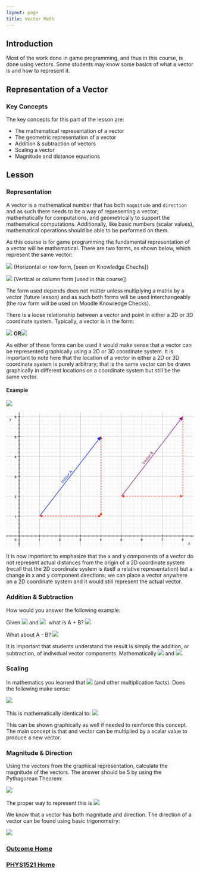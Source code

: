 ```yaml
---
layout: page
title: Vector Math
---
```

## Introduction
Most of the work done in game programming, and thus in this course, is done using vectors. Some students may know some basics of what a vector is and how to represent it. 

## Representation of a Vector
### Key Concepts
The key concepts for this part of the lesson are:
* The mathematical representation of a vector
* The geometric representation of a vector
* Addition & subtraction of vectors
* Scaling a vector
* Magnitude and distance equations

## Lesson
### Representation
A vector is a mathematical number that has both `magnitude` and `direction` and as such there needs to be a way of representing a vector; mathematically for computations, and geometrically to support the mathematical computations.
Additionally, like basic numbers (scalar values), mathematical operations should be able to be performed on them.

As this course is for game programming the fundamental representation of a vector will be mathematical. There are two forms, as shown below, which represent the same vector:

<img src="https://latex.codecogs.com/svg.latex?\large&space;V=\left[\begin{array}{ccc}2 & 3 & -1\end{array}\right]"/>&nbsp;(Horizontal or row form, [seen on Knowledge Chechs])

<img src="https://latex.codecogs.com/svg.latex?\large&space;V=\left[\begin{array}{c}2 \\ 3 \\ -1\end{array}\right]"/>&nbsp;(Vertical or column form [used in this course])

The form used depends does not matter unless multiplying a matrix by a vector (future lesson) and as such both forms will be used interchangeably (the row form will be used on Moodle Knowledge Checks).

There is a loose relationship between a vector and point in either a 2D or 3D coordinate system. Typically, a vector is in the form:

<img src="https://latex.codecogs.com/svg.latex?\large&space;V=\left[\begin{array}{ccc}V_{x} & V_{y} & V_{z}\end{array}\right]"/>&nbsp;<b>OR</b><img src="https://latex.codecogs.com/svg.latex?\large&space;V=\left[\begin{array}{c}V_{x} \\ V_{y} \\ V_{z}\end{array}\right]"/>

As either of these forms can be used it would make sense that a vector can be represented graphically using a 2D or 3D coordinate system. It is important to note here that the location of a vector in either a 2D or 3D coordinate system is purely arbitrary; that is the same vector can be drawn graphically in different locations on a coordinate system but still be the same vector.

#### Example
<img src="https://latex.codecogs.com/svg.latex?\large&space;A=\left[\begin{array}{c}3 \\ 4\end{array}\right]=B=\left[\begin{array}{c}3 \\ 4\end{array}\right]"/>

![2d-vector-graph](files/2d-vector-graph.jpg)

It is now important to emphasize that the x and y components of a vector do not represent actual distances from the origin of a 2D coordinate system (recall that the 2D coordinate system is itself a relative representation) but a change in x and y component directions; we can place a vector anywhere on a 2D coordinate system and it would still represent the actual vector.

### Addition & Subtraction
How would you answer the following example:

Given <img src="https://latex.codecogs.com/svg.latex?\large&space;A=\left[\begin{array}{c}2 \\ -4\end{array}\right]"/>&nbsp;and <img src="https://latex.codecogs.com/svg.latex?\large&space;B=\left[\begin{array}{c}-3 \\ 5\end{array}\right]"/>&nbsp; what is A + B? <img src="https://latex.codecogs.com/svg.latex?\large&space;A+B=\left[\begin{array}{c}2 + (-3) \\ (-4) + 5\end{array}\right]=\left[\begin{array}{c}-1 \\ 1\end{array}\right]"/>


What about A - B? <img src="https://latex.codecogs.com/svg.latex?\large&space;A-B=\left[\begin{array}{c}2 - (-3) \\ (-4) - 5\end{array}\right]=\left[\begin{array}{c}5 \\ -9\end{array}\right]"/>

It is important that students understand the result is simply the addition, or subtraction, of individual vector components. Mathematically <img src="https://latex.codecogs.com/svg.latex?\large&space;A+B=B+A"/> and <img src="https://latex.codecogs.com/svg.latex?\large&space;A-B\neq{B-A}"/>.

### Scaling
In mathematics you learned that <img src="https://latex.codecogs.com/svg.latex?\large&space;2x3=6"/> (and other multiplication facts). Does the following make sense:

<img src="https://latex.codecogs.com/svg.latex?\large&space;2\times{\left[\begin{array}{c}3 \\ -1\end{array}\right]=\left[\begin{array}{c}6 \\ -2\end{array}\right]}"/>

This is mathematically identical to:
<img src="https://latex.codecogs.com/svg.latex?\large&space;\left[\begin{array}{c}3 \\ -1\end{array}\right]+\left[\begin{array}{c}3 \\ -1\end{array}\right]=\left[\begin{array}{c}6 \\ -2\end{array}\right]"/>

This can be shown graphically as well if needed to reinforce this concept. The main concept is that and vector can be multiplied by a scalar value to produce a new vector.

### Magnitude & Direction
Using the vectors from the graphical representation, calculate the magnitude of the vectors. The answer should be 5 by using the Pythagorean Theorem:

<img src="https://latex.codecogs.com/svg.latex?\large&space;magnitude=\sqrt{3^2+4^2}=5"/>

The proper way to represent this is <img src="https://latex.codecogs.com/svg.latex?\large&space;||A||=5"/>

We know that a vector has both magnitude and direction. The direction of a vector can be found using basic trigonometry:

<img src="https://latex.codecogs.com/svg.latex?\large&space;direction=\arctan{\frac{opposite}{adjacent}}"/>


### [Outcome Home](outcome1.md)
### [PHYS1521 Home](../)